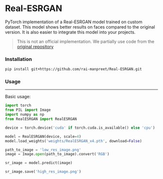 # Real-ESRGAN
PyTorch implementation of a Real-ESRGAN model trained on custom dataset. This model shows better results on faces compared to the original version. It is also easier to integrate this model into your projects.

> This is not an official implementation. We partially use code from the [original repository](https://github.com/xinntao/Real-ESRGAN)

### Installation

```bash
pip install git+https://github.com/rai-manpreet/Real-ESRGAN.git
```

### Usage

---

Basic usage:

```python
import torch
from PIL import Image
import numpy as np
from RealESRGAN import RealESRGAN

device = torch.device('cuda' if torch.cuda.is_available() else 'cpu')

model = RealESRGAN(device, scale=4)
model.load_weights('weights/RealESRGAN_x4.pth', download=False)

path_to_image = 'low_res_image.png'
image = Image.open(path_to_image).convert('RGB')

sr_image = model.predict(image)

sr_image.save('high_res_image.png')
```
